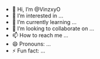 - 👋 Hi, I’m @VinzxyO
- 👀 I’m interested in ...
- 🌱 I’m currently learning ...
- 💞️ I’m looking to collaborate on ...
- 📫 How to reach me ...
- 😄 Pronouns: ...
- ⚡ Fun fact: ...

<!---
VinzxyO/VinzxyO is a ✨ special ✨ repository because its `README.md` (this file) appears on your GitHub profile.
You can click the Preview link to take a look at your changes.
--->
